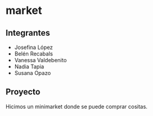 # market

## Integrantes
- Josefina López
- Belén Recabals
- Vanessa Valdebenito
- Nadia Tapia
- Susana Opazo

## Proyecto
Hicimos un minimarket donde se puede comprar cositas.  
